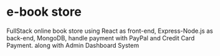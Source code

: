 # e-book store

FullStack online book store using React as front-end, Express-Node.js as back-end, MongoDB, handle payment with PayPal and Credit Card Payment. along with Admin Dashboard System
